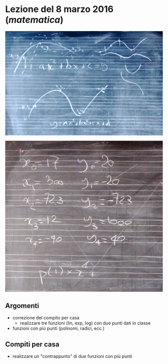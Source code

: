# Lezione del 8 marzo 2016 (*matematica*)

![blackboard 1](./P_20160308_1.jpg)

![blackboard 2](./P_20160308_2.jpg)

## Argomenti

* correzione del compito per casa
  * realizzare tre funzioni (lin, exp, log) con due punti dati in classe
* funzioni con più punti (polinomi, radici, ecc.)

## Compiti per casa

* realizzare un "contrappunto" di due funzioni con più punti
